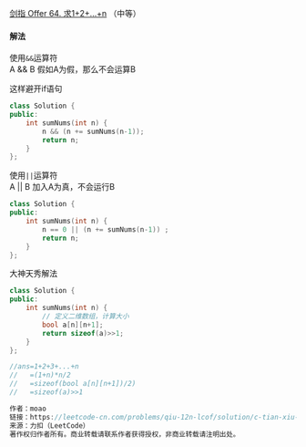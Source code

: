 [剑指 Offer 64. 求1+2+…+n](https://leetcode-cn.com/problems/qiu-12n-lcof/) （中等）

#### 解法

使用`&&`运算符    
A && B 假如A为假，那么不会运算B

这样避开if语句

```C++
class Solution {
public:
    int sumNums(int n) {
        n && (n += sumNums(n-1));
        return n;
    }
};
```

使用`||`运算符    
A || B 加入A为真，不会运行B

```C++
class Solution {
public:
    int sumNums(int n) {
        n == 0 || (n += sumNums(n-1)) ;
        return n;
    }
};
```


大神天秀解法

```C++
class Solution {
public:
    int sumNums(int n) {
        // 定义二维数组，计算大小
        bool a[n][n+1];
        return sizeof(a)>>1;
    }
};

//ans=1+2+3+...+n
//   =(1+n)*n/2
//   =sizeof(bool a[n][n+1])/2)
//   =sizeof(a)>>1

作者：moao
链接：https://leetcode-cn.com/problems/qiu-12n-lcof/solution/c-tian-xiu-by-moao-u1am/
来源：力扣（LeetCode）
著作权归作者所有。商业转载请联系作者获得授权，非商业转载请注明出处。
```